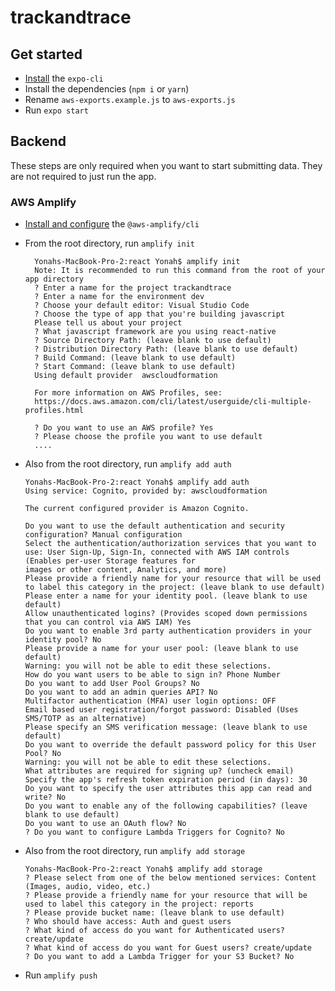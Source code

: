 # trackandtrace

## Get started
- [Install](https://docs.expo.io/versions/v36.0.0/get-started/installation/) the `expo-cli`
- Install the dependencies (`npm i` or `yarn`)
- Rename `aws-exports.example.js` to `aws-exports.js`
- Run `expo start`

## Backend

These steps are only required when you want to start submitting data. They are not required to just run the app.

### AWS Amplify
- [Install and configure](https://aws-amplify.github.io/docs/cli-toolchain/quickstart?sdk=js) the `@aws-amplify/cli`
- From the root directory, run `amplify init`
  ```
    Yonahs-MacBook-Pro-2:react Yonah$ amplify init
    Note: It is recommended to run this command from the root of your app directory
    ? Enter a name for the project trackandtrace
    ? Enter a name for the environment dev
    ? Choose your default editor: Visual Studio Code
    ? Choose the type of app that you're building javascript
    Please tell us about your project
    ? What javascript framework are you using react-native
    ? Source Directory Path: (leave blank to use default)
    ? Distribution Directory Path: (leave blank to use default)
    ? Build Command: (leave blank to use default)
    ? Start Command: (leave blank to use default)
    Using default provider  awscloudformation

    For more information on AWS Profiles, see:
    https://docs.aws.amazon.com/cli/latest/userguide/cli-multiple-profiles.html

    ? Do you want to use an AWS profile? Yes
    ? Please choose the profile you want to use default
    ....
  ```

- Also from the root directory, run `amplify add auth`
  ```
  Yonahs-MacBook-Pro-2:react Yonah$ amplify add auth
  Using service: Cognito, provided by: awscloudformation
  
  The current configured provider is Amazon Cognito. 
  
  Do you want to use the default authentication and security configuration? Manual configuration
  Select the authentication/authorization services that you want to use: User Sign-Up, Sign-In, connected with AWS IAM controls (Enables per-user Storage features for 
  images or other content, Analytics, and more)
  Please provide a friendly name for your resource that will be used to label this category in the project: (leave blank to use default)
  Please enter a name for your identity pool. (leave blank to use default)
  Allow unauthenticated logins? (Provides scoped down permissions that you can control via AWS IAM) Yes
  Do you want to enable 3rd party authentication providers in your identity pool? No
  Please provide a name for your user pool: (leave blank to use default)
  Warning: you will not be able to edit these selections. 
  How do you want users to be able to sign in? Phone Number
  Do you want to add User Pool Groups? No
  Do you want to add an admin queries API? No
  Multifactor authentication (MFA) user login options: OFF
  Email based user registration/forgot password: Disabled (Uses SMS/TOTP as an alternative)
  Please specify an SMS verification message: (leave blank to use default)
  Do you want to override the default password policy for this User Pool? No
  Warning: you will not be able to edit these selections. 
  What attributes are required for signing up? (uncheck email)
  Specify the app's refresh token expiration period (in days): 30
  Do you want to specify the user attributes this app can read and write? No
  Do you want to enable any of the following capabilities? (leave blank to use default)
  Do you want to use an OAuth flow? No
  ? Do you want to configure Lambda Triggers for Cognito? No
  ```
- Also from the root directory, run `amplify add storage`
  ```
  Yonahs-MacBook-Pro-2:react Yonah$ amplify add storage
  ? Please select from one of the below mentioned services: Content (Images, audio, video, etc.)
  ? Please provide a friendly name for your resource that will be used to label this category in the project: reports
  ? Please provide bucket name: (leave blank to use default)
  ? Who should have access: Auth and guest users
  ? What kind of access do you want for Authenticated users? create/update
  ? What kind of access do you want for Guest users? create/update
  ? Do you want to add a Lambda Trigger for your S3 Bucket? No
  ```
- Run `amplify push`